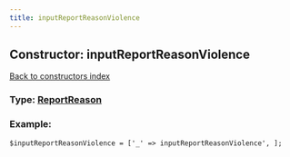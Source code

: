 ```yaml
---
title: inputReportReasonViolence
---
```

## Constructor: inputReportReasonViolence  
[Back to constructors index](index.md)






### Type: [ReportReason](../types/ReportReason.md)


### Example:

```
$inputReportReasonViolence = ['_' => inputReportReasonViolence', ];
```